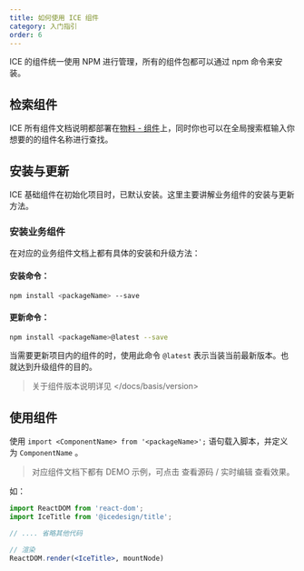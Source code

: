 ```yaml
---
title: 如何使用 ICE 组件
category: 入门指引
order: 6
---
```


ICE 的组件统一使用 NPM 进行管理，所有的组件包都可以通过 npm 命令来安装。

## 检索组件

ICE 所有组件文档说明都部署在[物料 - 组件](https://alibaba.github.io/ice/components)上，同时你也可以在全局搜索框输入你想要的的组件名称进行查找。

## 安装与更新

ICE 基础组件在初始化项目时，已默认安装。这里主要讲解业务组件的安装与更新方法。

### 安装业务组件

在对应的业务组件文档上都有具体的安装和升级方法：

#### 安装命令：

```bash
npm install <packageName> --save
```

#### 更新命令：

```bash
npm install <packageName>@latest --save
```

当需要更新项目内的组件的时，使用此命令 `@latest` 表示当装当前最新版本。也就达到升级组件的目的。

> 关于组件版本说明详见 </docs/basis/version>

## 使用组件

使用 `import <ComponentName> from '<packageName>';` 语句载入脚本，并定义为 `ComponentName` 。

> 对应组件文档下都有 DEMO 示例，可点击 查看源码 / 实时编辑 查看效果。

如：

```jsx
import ReactDOM from 'react-dom';
import IceTitle from '@icedesign/title';

// .... 省略其他代码

// 渲染
ReactDOM.render(<IceTitle>, mountNode)
```
